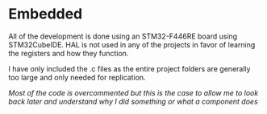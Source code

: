 # Embedded
All of the development is done using an STM32-F446RE board using STM32CubeIDE. HAL is not used in any of the projects in favor of learning the registers and how they function. 

I have only included the .c files as the entire project folders are generally too large and only needed for replication.

*Most of the code is overcommented but this is the case to allow me to look back later and understand why I did something or what a component does*
